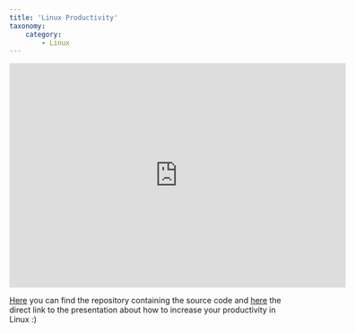 ```yaml
---
title: 'Linux Productivity'
taxonomy:
    category:
        - Linux
---
```


<iframe width="600" height="400" marginheight="0" marginwidth="0" frameborder="0" allowfullscreen src="https://open.rootknecht.io/linux-productivity/#/title-slide">
 [Direct Link to Slides](https://open.rootknecht.io/linux-productivity/#/title-slide)
</iframe>

[Here](https://repo.rootknecht.net/open/linux-productivity) you can find the repository containing the source code and [here](https://open.rootknecht.io/linux-productivity/#/title-slide) the direct link to the presentation about how to increase your productivity in Linux :)

